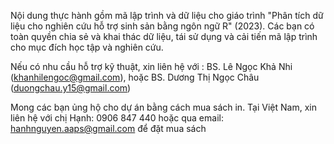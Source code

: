 Nội dung thực hành gồm mã lập trình và dữ liệu cho giáo trình "Phân tích dữ liệu cho nghiên cứu hỗ trợ sinh sản bằng ngôn ngữ R" (2023). 
Các bạn có toàn quyền chia sẻ và khai thác dữ liệu, tái sử dụng và cải tiến mã lập trình cho mục đích học tập và nghiên cứu. 

Nếu có nhu cầu hỗ trợ kỹ thuật, xin liên hệ với :
BS. Lê Ngọc Khả Nhi (khanhilengoc@gmail.com), hoặc
BS. Dương Thị Ngọc Châu (duongchau.y15@gmail.com)

Mong các bạn ủng hộ cho dự án bằng cách mua sách in. 
Tại Việt Nam, xin liên hệ với chị Hạnh: 0906 847 440 
hoặc qua email: hanhnguyen.aaps@gmail.com để đặt mua sách
